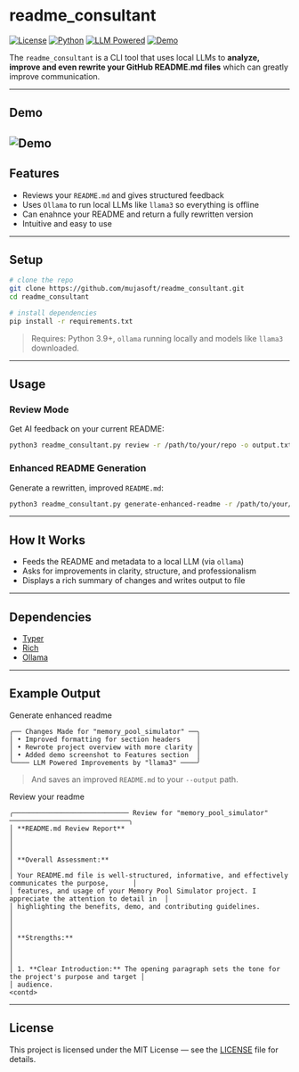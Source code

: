 # readme_consultant

[![License](https://img.shields.io/badge/license-MIT-green.svg)](LICENSE)
[![Python](https://img.shields.io/badge/Python-3.9+-blue.svg)](https://www.python.org/)
[![LLM Powered](https://img.shields.io/badge/LLM-Ollama%20%2B%20Typer-informational)](https://ollama.ai)
[![Demo](https://img.shields.io/badge/demo-available-blueviolet)](#🎬-demo)


The `readme_consultant` is a CLI tool that uses local LLMs to **analyze, improve and even rewrite your GitHub README.md files** which can greatly improve communication.

---

## Demo

![Demo](demo.gif)
---

## Features

- Reviews your `README.md` and gives structured feedback
- Uses `Ollama` to run local LLMs like `llama3` so everything is offline
- Can enahnce your README and return a fully rewritten version
- Intuitive and easy to use

---

## Setup

```bash
# clone the repo
git clone https://github.com/mujasoft/readme_consultant.git
cd readme_consultant

# install dependencies
pip install -r requirements.txt
```

> Requires: Python 3.9+, `ollama` running locally and models like `llama3` downloaded.

---

## Usage

### Review Mode

Get AI feedback on your current README:

```bash
python3 readme_consultant.py review -r /path/to/your/repo -o output.txt
```

### Enhanced README Generation

Generate a rewritten, improved `README.md`:

```bash
python3 readme_consultant.py generate-enhanced-readme -r /path/to/your/repo -o output_readme.md
```

---

## How It Works

- Feeds the README and metadata to a local LLM (via `ollama`)
- Asks for improvements in clarity, structure, and professionalism
- Displays a rich summary of changes and writes output to file

---

## Dependencies

- [Typer](https://typer.tiangolo.com/)
- [Rich](https://github.com/Textualize/rich)
- [Ollama](https://ollama.ai/)

---

## Example Output

Generate enhanced readme
```text
╭── Changes Made for "memory_pool_simulator" ──╮
│ • Improved formatting for section headers    │
│ • Rewrote project overview with more clarity │
│ • Added demo screenshot to Features section  │
╰──── LLM Powered Improvements by "llama3" ────╯

```

> And saves an improved `README.md` to your `--output` path.

Review your readme
```text
╭───────────────────────────── Review for "memory_pool_simulator" ──────────────────────────────╮
│ **README.md Review Report**                                                                         │
│                                                                                                     │
│ **Overall Assessment:**                                                                             │
│ Your README.md file is well-structured, informative, and effectively communicates the purpose,      │
│ features, and usage of your Memory Pool Simulator project. I appreciate the attention to detail in  │
│ highlighting the benefits, demo, and contributing guidelines.                                       │
│                                                                                                     │
│ **Strengths:**                                                                                      │
│                                                                                                     │
│ 1. **Clear Introduction:** The opening paragraph sets the tone for the project's purpose and target │
│ audience.
<contd>
```

---

## License

This project is licensed under the MIT License — see the [LICENSE](LICENSE) file for details.


